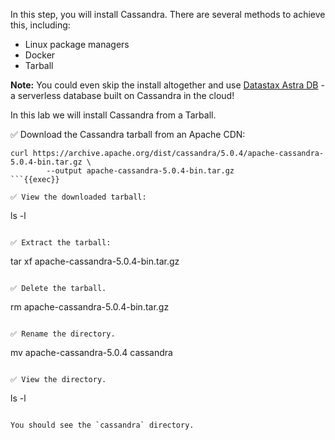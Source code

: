 In this step, you will install Cassandra. 
There are several methods to achieve this, including:

- Linux package managers
- Docker
- Tarball

**Note:** You could even skip the install altogether and use [Datastax Astra DB](https://www.datastax.com/products/datastax-astra) - a serverless database built on Cassandra in the cloud! 

In this lab we will install Cassandra from a Tarball.

✅ Download the Cassandra tarball from an Apache CDN:
```
curl https://archive.apache.org/dist/cassandra/5.0.4/apache-cassandra-5.0.4-bin.tar.gz \
        --output apache-cassandra-5.0.4-bin.tar.gz
```{{exec}}

✅ View the downloaded tarball:
```
ls -l
```{{exec}}

✅ Extract the tarball:
```
tar xf apache-cassandra-5.0.4-bin.tar.gz
```{{exec}}

✅ Delete the tarball.
```
rm apache-cassandra-5.0.4-bin.tar.gz
```{{exec}}

✅ Rename the directory.
```
mv apache-cassandra-5.0.4 cassandra
```{{exec}}

✅ View the directory.
```
ls -l
```{{exec}}

You should see the `cassandra` directory.